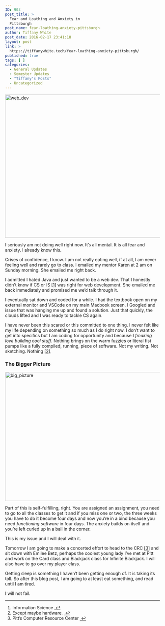 ```yaml
---
ID: 903
post_title: >
  Fear and Loathing and Anxiety in
  Pittsburgh
post_name: fear-loathing-anxiety-pittsburgh
author: Tiffany White
post_date: 2016-02-17 23:41:18
layout: post
link: >
  https://tiffanywhite.tech/fear-loathing-anxiety-pittsburgh/
published: true
tags: [ ]
categories:
  - General Updates
  - Semester Updates
  - "Tiffany's Posts"
  - Uncategorized
---
```

<img class="aligncenter" src="http://helloburgh.me/wp-content/uploads/2016/02/webdev.jpg" alt="web_dev" width="615" height="464" />

I seriously am not doing well right now. It’s all mental. It is all fear and anxiety. I already know this.

Crises of confidence, I know. I am not really eating well, if at all, I am never feeling well and rarely go to class. I emailed my mentor Karen at 2 am on Sunday morning. She emailed me right back.

I admitted I hated Java and just wanted to be a web dev. That I honestly didn’t know if CS or IS <a id="fnref:1" class="footnote" title="see footnote" href="#fn:1">[1]</a> was right for web development. She emailed me back immediately and promised me we’d talk through it.

I eventually sat down and coded for a while. I had the textbook open on my external monitor and VSCode on my main Macbook screen. I Googled and issue that was hanging me up and found a solution. Just that quickly, the clouds lifted and I was ready to tackle CS again.

I have never been this scared or this committed to one thing. I never felt like my life depending on something so much as I do right now. I don’t want to get into specifics but I am coding for opportunity and because I <em>freaking love building cool stuff</em>. Nothing brings on the warm fuzzies or literal fist pumps like a fully compiled, running, piece of software. Not my writing. Not sketching. Nothing <a id="fnref:2" class="footnote" title="see footnote" href="#fn:2">[2]</a>.
<h3>The Bigger Picture</h3>
<img class="aligncenter" src="http://helloburgh.me/wp-content/uploads/2016/02/bigger_picture.jpg" alt="big_picture" width="622" height="418" />

Part of this is self-fulfilling, right. You are assigned an assignment, you need to go to all the classes to get it and if you miss one or two, the three weeks you have to do it become four days and now you’re in a bind because you need <em>functioning software</em> in four days. The anxiety builds on itself and you’re left curled up in a ball in the corner.

This is my issue and I will deal with it.

Tomorrow I am going to make a concerted effort to head to the CRC <a id="fnref:3" class="footnote" title="see footnote" href="#fn:3">[3]</a> and sit down with Emilee Betz, perhaps the coolest young lady I’ve met at Pitt and work on the Card class and Blackjack class for Infinite Blackjack. I will also have to go over my player class.

Getting sleep is something I haven’t been getting enough of. It is taking its toll. So after this blog post, I am going to at least eat something, and read until I am tired.

I will not fail.
<div class="footnotes">

<hr />

<ol>
	<li id="fn:1">Information Science <a class="reversefootnote" title="return to article" href="#fnref:1"> ↩</a></li>
	<li id="fn:2">Except maybe hardware. <a class="reversefootnote" title="return to article" href="#fnref:2"> ↩</a></li>
	<li id="fn:3">Pitt’s Computer Resource Center <a class="reversefootnote" title="return to article" href="#fnref:3"> ↩</a></li>
</ol>
</div>

